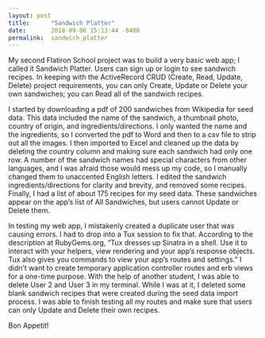 ```yaml
---
layout: post
title:      "Sandwich Platter"
date:       2018-09-06 15:13:44 -0400
permalink:  sandwich_platter
---
```



My second Flatiron School project was to build a very basic web app; I called it Sandwich Platter. Users can sign up or login to see sandwich recipes. In keeping with the ActiveRecord CRUD (Create, Read, Update, Delete) project requirements, you can only Create, Update or Delete your own sandwiches; you can Read all of the sandwich recipes.

I started by downloading a pdf of 200 sandwiches from Wikipedia for seed data. This data included the name of the sandwich, a thumbnail photo, country of origin, and ingredients/directions. I only wanted the name and the ingredients, so I converted the pdf to Word and then to a csv file to strip out all the images. I then imported to Excel and cleaned up the data by deleting the country column and making sure each sandwich had only one row. A number of the sandwich names had special characters from other languages, and I was afraid those would mess up my code, so I manually changed them to unaccented English letters. I edited the sandwich ingredients/directions for clarity and brevity, and removed some recipes. Finally, I had a list of about 175 recipes for my seed data. These sandwiches appear on the app’s list of All Sandwiches, but users cannot Update or Delete them.

In testing my web app, I mistakenly created a duplicate user that was causing errors. I had to drop into a Tux session to fix that. According to the description at RubyGems.org, “Tux dresses up Sinatra in a shell. Use it to interact with your helpers, view rendering and your app’s response objects. Tux also gives you commands to view your app’s routes and settings.” I didn’t want to create temporary application controller routes and erb views for a one-time purpose. With the help of another student, I was able to delete User 2 and User 3 in my terminal. While I was at it, I deleted some blank sandwich recipes that were created during the seed data import process. I was able to finish testing all my routes and make sure that users can only Update and Delete their own recipes.

Bon Appetit!

